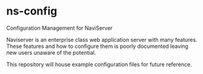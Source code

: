 # ns-config
Configuration Management for NaviServer

Naviserver is an enterprise class web application server with 
many features. These features and how to configure them is poorly
documented leaving new users unaware of the potential.

This repository will house example configuration files for future
reference. 
